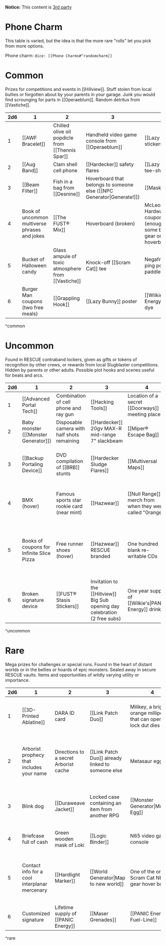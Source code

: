 
**Notice:** This content is [3rd party](https://notwriting.itch.io/sick-loots)
# Phone Charm

This table is varied, but the idea is that the more rare "rolls" let you pick from more options.

Phone charm: `dice: [[Phone Charms#^randomcharm]]`
# Common

Prizes for competitions and events in [[Hillview]]. Stuff stolen from local bullies or forgotten about by your parents in your garage. Junk you would find scrounging for parts in [[Operaeblum]]. Random detritus from [[Vastiche]].

| 2d6 | 1 | 2 | 3 | 4 | 5 | 6 |
| ---- | ---- | ---- | ---- | ---- | ---- | ---- |
| 1 | [[AWF Bracelet]] | Chilled olive oil popdicle from [[Thennis Spar]] | Handheld video game console from [[Operaeblum]] | [[Lazy Bunny]] stickers | [[Phone Charms\|Phone charm]] (duplicate you already own) | [[Lab Components\|Random Component]] (`dice: 1d[[Lab Components#^components]]`) |
| 2 | [[Aug Band]] | Clam shell cell phone | [[Hardecker]] safety flares | [[Lazy Bunny]] tee-shirt | `dice: 1d[[Phone Charms#^c]]`Charm | [[Repair Tools]] |
| 3 | [[Beam Filter]] | Fish in a bag from [[Desnine]] | Hoverboard that belongs to someone else ([[NPC Generator\|Generate!]]) | [[Mask]] | `dice: 1d[[Phone Charms#^c]]`Charm, but it has a wizard hat | [[Smart Cord]] |
| 4 | Book of uncommon multiverse phrases and jokes | [[The FUST® Mix]] | Hoverboard (broken) | McLeod’s Hardware coupon (enough for some basic gear or a new hoverboard) | `dice: 1d[[Phone Charms#^c]]`Charm, but it is a non standard colour | [[Spacetime Ampimeter]] |
| 5 | Bucket of Halloween candy | Glass ampule of toxic atmosphere from [[Vastiche]] | Knock-off [[Scram Cat]] tee | Negafriction ping pong paddle | `dice: 1d[[Phone Charms#^c]]`Charm, but it is badly damaged | Unrelesaed Big Shiny Tunes compilation CD |
| 6 | Burger Man coupons (two free meals) | [[Grappling Hook]] | [[Lazy Bunny]] poster | [[Wilkie's\|PANIC Energy]] hair dye | `dice: 1d[[Phone Charms#^c]]`Charm, and a `dice: 1d[[Phone Charms#^c]]`Charm | Video Hut coupons (two free rentals) |
^common

# Uncommon

Found in RESCUE contraband lockers, given as gifts or tokens of recognition by other crews, or rewards from local Slugblaster competitions. Hidden by parents or other adults. Possible plot hooks and scenes useful for beats and arcs.

| 2d6 | 1 | 2 | 3 | 4 | 5 | 6 |
| ---- | ---- | ---- | ---- | ---- | ---- | ---- |
| 1 | [[Advanced Portal Tech]] | Combination of cell phone and ray gun | [[Hacking Tools]] | Location of a secret [[Doorways]] meeting place | [[Particle Bond Tights]] | [[Pro Camera Gear]] |
| 2 | Baby monster ([[Monster Generator]]) | Disposable camera with half shots remaining | [[Hardecker]] 20gv MAX-R mid-range 7" slackbeam | [[Miper® Escape Bag]] | [[Peelback Kit]] | Raygun (custom) |
| 3 | [[Backup Portaling Device]] | DVD compilation of [[BRB]] stunts | [[Hardecker Sludge Flares]] | [[Multiversal Maps]] | Charms: `dice: [[Phone Charms#^a]]` and `dice: [[Phone Charms#^c]]` | Roller blades (hover) |
| 4 | BMX (hover) | Famous sports star rookie card (near mint) | [[Hazwear]] | [[Null Range]] merch from when they were called "0range" | Charms: `dice: [[Phone Charms#^b]]` and `dice: [[Phone Charms#^c]]` | Signature device, belongs to someone else |
| 5 | Books of coupons for Infinite Slice Pizza | Free runner shoes (hover) | [[Hazwear]] RESCUE branded | One hundred blank re-writable CDs  | Charms: `dice: [[Phone Charms#^c]]`, `dice: [[Phone Charms#^b]]` or `dice: [[Phone Charms#^a]]` | [[Small Drone]] |
| 6 | Broken signature device | [[FUST® Stasis Stickers]] | Invitation to the [[Hillview]] Big Sub opening day celebration (2 free subs) | One year supply of [[Wilkie's\|PANIC Energy]] drinks | Photo of your parents when they were still cool | Specific compoent |
^uncommon

# Rare
Mega prizes for challenges or special runs. Found in the heart of distant worlds or in the bellies or hoards of epic monsters. Sealed away in secure RESCUE vaults. Items and opportunities of wildly varying utility or importance.

| 2d6 | 1 | 2 | 3 | 4 | 5 | 6 |
| ---- | ---- | ---- | ---- | ---- | ---- | ---- |
| 1 | [[3D-Printed Ablatine]] | DARA ID card | [[Link Patch Duo]] | Milikey, a bright orange millipede that can open any lock dut dies | Perfect and unconscious clone of yourself | Slip of paper with a phone number and the word "Death" |
| 2 | Arborist prophecy that includes your name | Directions to a secret Arborist cache | [[Link Patch Duo]] already linked to someone else | Metasaur egg | Person sized robot butler, polite | Style NOW! a future fashion mag showing the cutting edge style in [[Popularia]] next month |
| 3 | Blink dog | [[Duraweave Jacket]] | Locked case containing an item from another RPG | [[Monster Generator\|Monster Egg]] | [[Phone Charms\|Custom phone charm]] | Tall aluminium can labelled "The Final Energy Drink" |
| 4 | Briefcase full of cash | Green wooden mask of Loki | [[Logic Binder]] | N65 video game console | [[Phone Charms]] (any table) | Three squirrels armed with laser guns |
| 5 | Contact info for a cool interplanar mercenary | [[Hardlight Marker]] | [[World Generator\|Map to new world]] | One of the original Scram Cat Nth gear hover boards | Six inch diameter googly eye you can place on anything to grant it sentience for one day | Unsigned sponsorship contract |
| 6 | Customized signature | Lifetime supply of [[PANIC Energy]] | [[Maser Grenades]] | [[PANIC Energy® Fuel-Line]] | [[Slam Patch]] | [[Wilkie's Gravity Stickers]] |
^rare